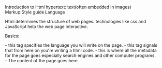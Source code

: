 Introduction to Html
hypertext: text(often embedded in images)
Markup:Style guide
Language

Html determines the structure of web pages.
technologies like css and JavaScript help the web page interactive.

Basics:

<!DOCTYPE html> - this tag specifies the language you will write on the page.
<html> - this tag signals that from here on you're writing a html code.
<head> - this is where all the metadata for the page goes especially search engines and other computer programs.
<body> - The content of the page goes here.
